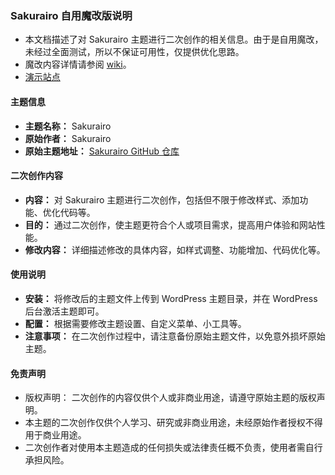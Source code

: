 ### Sakurairo 自用魔改版说明

- 本文档描述了对 Sakurairo 主题进行二次创作的相关信息。由于是自用魔改，未经过全面测试，所以不保证可用性，仅提供优化思路。
- 魔改内容详情请参阅 [wiki](https://github.com/riceshowerX/Sakuriro-Magic-Edition/wiki)。
- [演示站点](https://miksz.xyz)

#### 主题信息

- **主题名称：** Sakurairo
- **原始作者：** Sakurairo
- **原始主题地址：** [Sakurairo GitHub 仓库](https://github.com/mirai-mamori/Sakurairo)

#### 二次创作内容

- **内容：** 对 Sakurairo 主题进行二次创作，包括但不限于修改样式、添加功能、优化代码等。
- **目的：** 通过二次创作，使主题更符合个人或项目需求，提高用户体验和网站性能。
- **修改内容：** 详细描述修改的具体内容，如样式调整、功能增加、代码优化等。

#### 使用说明

- **安装：** 将修改后的主题文件上传到 WordPress 主题目录，并在 WordPress 后台激活主题即可。
- **配置：** 根据需要修改主题设置、自定义菜单、小工具等。
- **注意事项：** 在二次创作过程中，请注意备份原始主题文件，以免意外损坏原始主题。

#### 免责声明

- 版权声明： 二次创作的内容仅供个人或非商业用途，请遵守原始主题的版权声明。
- 本主题的二次创作仅供个人学习、研究或非商业用途，未经原始作者授权不得用于商业用途。
- 二次创作者对使用本主题造成的任何损失或法律责任概不负责，使用者需自行承担风险。
